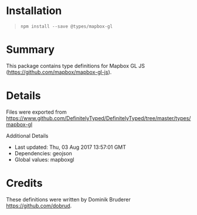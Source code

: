 # Installation
> `npm install --save @types/mapbox-gl`

# Summary
This package contains type definitions for Mapbox GL JS (https://github.com/mapbox/mapbox-gl-js).

# Details
Files were exported from https://www.github.com/DefinitelyTyped/DefinitelyTyped/tree/master/types/mapbox-gl

Additional Details
 * Last updated: Thu, 03 Aug 2017 13:57:01 GMT
 * Dependencies: geojson
 * Global values: mapboxgl

# Credits
These definitions were written by Dominik Bruderer <https://github.com/dobrud>.
